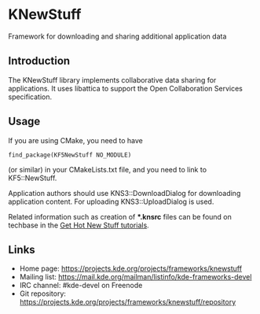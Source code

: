 # KNewStuff

Framework for downloading and sharing additional application data

## Introduction

The KNewStuff library implements collaborative data sharing for
applications. It uses libattica to support the Open Collaboration Services
specification.


## Usage

If you are using CMake, you need to have

    find_package(KF5NewStuff NO_MODULE)

(or similar) in your CMakeLists.txt file, and you need to link to KF5::NewStuff.

Application authors should use KNS3::DownloadDialog for downloading application
content.  For uploading KNS3::UploadDialog is used.

Related information such as creation of <b>*.knsrc</b> files can be found on
techbase in the [Get Hot New Stuff
tutorials](http://techbase.kde.org/Development/Tutorials#Get_Hot_New_Stuff).



## Links

- Home page: <https://projects.kde.org/projects/frameworks/knewstuff>
- Mailing list: <https://mail.kde.org/mailman/listinfo/kde-frameworks-devel>
- IRC channel: #kde-devel on Freenode
- Git repository: <https://projects.kde.org/projects/frameworks/knewstuff/repository>
